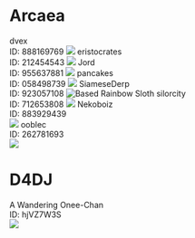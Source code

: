 # Arcaea

dvex  
ID: 888169769
![](https://github.com/eristocrates/stupiddiscord/blob/main/img/dvex.png)
eristocrates  
ID: 212454543
![](https://github.com/eristocrates/stupiddiscord/blob/main/img/eristocrates.jpg)
Jord  
ID: 955637881
![](https://github.com/eristocrates/stupiddiscord/blob/main/img/michina.jpg)
pancakes  
ID: 058498739
![](https://github.com/eristocrates/stupiddiscord/blob/main/img/pancakes.jpg)
SiameseDerp  
ID: 923057108
![](https://github.com/eristocrates/stupiddiscord/blob/main/img/siamesederp.png "Based Rainbow Sloth")
silorcity  
ID: 712653808
![](https://github.com/eristocrates/stupiddiscord/blob/main/img/silorcity.png)
Nekoboiz  
ID: 883929439  
![](https://github.com/eristocrates/stupiddiscord/blob/main/img/derp.png)
ooblec  
ID: 262781693  
![](https://github.com/eristocrates/stupiddiscord/blob/main/img/ooblec.jpg)
# D4DJ

A Wandering Onee-Chan  
ID: hjVZ7W3S  
![](https://github.com/eristocrates/stupiddiscord/blob/main/img/asahinya-sensei.jpg)
